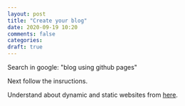 ```yaml
---
layout: post
title: "Create your blog"
date: 2020-09-19 10:20
comments: false
categories:
draft: true
---
```


Search in google: "blog using github pages"

Next follow the insructions.

Understand about dynamic and static websites from [here](http://nilclass.com).
